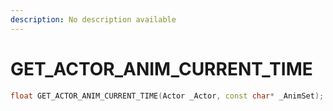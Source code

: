 ```yaml
---
description: No description available 
---
```


# GET_ACTOR_ANIM_CURRENT_TIME

```cpp
float GET_ACTOR_ANIM_CURRENT_TIME(Actor _Actor, const char* _AnimSet);
```
